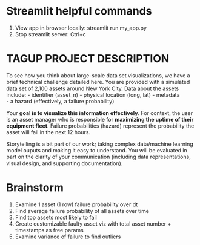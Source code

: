 # Streamlit helpful commands 
1. View app in browser locally: streamlit run my_app.py
2. Stop streamlit server: Ctrl+c


# TAGUP PROJECT DESCRIPTION
To see how you think about large-scale data set visualizations, we have a brief technical challenge detailed here. You are provided with a simulated data set of 2,100 assets around New York City. Data about the assets include:
    - identifier (asset_n)
    - physical location (long, lat)
    - metadata  
    - a hazard (effectively, a failure probability)

Your __goal is to visualize this information effectively__. For context, the user is an asset manager who is responsible for __maximizing the uptime of their equipment fleet__. Failure probabilities (hazard) represent the probability the asset will fail in the next 12 hours.

Storytelling is a bit part of our work; taking complex data/machine learning model ouputs and making it easy to understand. You will be evaluated in part on the clarity of your communication (including data representations, visual design, and supporting documentation).

# Brainstorm 
1. Examine 1 asset (1 row) failure probability over dt
2. Find average failure probability of all assets over time 
3. Find top assets most likely to fail 
4. Create customizable faulty asset viz with total asset number + timestamps as free params 
5. Examine variance of failure to find outliers